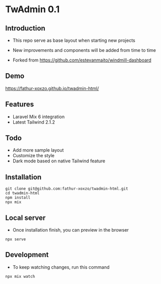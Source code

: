 # TwAdmin 0.1

## Introduction

- This repo serve as base layout when starting new projects

- New improvements and components will be added from time to time

- Forked from https://github.com/estevanmaito/windmill-dashboard

## Demo

https://fathur-xoxzo.github.io/twadmin-html/

## Features

- Laravel Mix 6 integration
- Latest Tailwind 2.1.2

## Todo

- Add more sample layout
- Customize the style
- Dark mode based on native Tailwind feature

## Installation

```
git clone git@github.com:fathur-xoxzo/twadmin-html.git
cd twadmin-html
npm install
npx mix
```

## Local server

- Once installation finish, you can preview in the browser

```
npx serve
```

## Development

- To keep watching changes, run this command

```
npx mix watch
```
